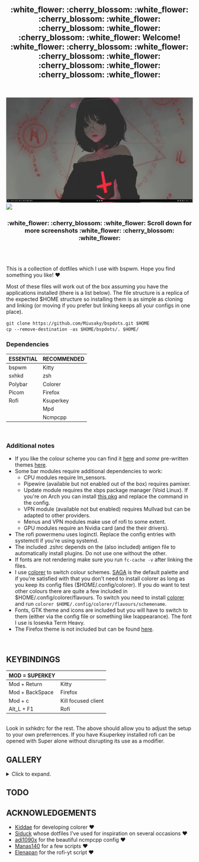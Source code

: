 <h2 align="center">:white_flower: :cherry_blossom: :white_flower: :cherry_blossom: :white_flower: :cherry_blossom: :white_flower: :cherry_blossom: :white_flower: Welcome! :white_flower: :cherry_blossom: :white_flower: :cherry_blossom: :white_flower: :cherry_blossom: :white_flower: :cherry_blossom: :white_flower: </h2></br>

<img src="assets/WALL2.png"></br> 
![](assets/COLOUR_SAMPLES.gif) </br>
<h3 align="center"> :white_flower: :cherry_blossom: :white_flower: Scroll down for more screenshots :white_flower: :cherry_blossom: :white_flower: </h3> </br> </br>


This is a collection of dotfiles which I use with bspwm. Hope you find something you like! :heart: </br>

Most of these files will work out of the box assuming you have the applications installed (there is a list below). The file structure is a replica of the expected $HOME structure so installing them is as simple as cloning and linking (or moving if you prefer but linking keeps all your configs in one place).

```
git clone https://github.com/Miusaky/bspdots.git $HOME
cp --remove-destination -as $HOME/bspdots/. $HOME/
```

<h3> Dependencies </h3>

| ESSENTIAL  | RECOMMENDED |
|------------|-------------|
| bspwm      | Kitty       |
| sxhkd    | zsh       |
| Polybar      | Colorer         |
| Picom      | Firefox     |
| Rofi       | Ksuperkey     |
|            | Mpd   |
|            | Ncmpcpp         |


</br>



<h3> Additional notes </h3>


* If you like the colour scheme you can find it [here](https://github.com/SAGAtheme/SAGA) and *some* pre-written themes [here](https://github.com/SAGAtheme/).
* Some bar modules require additional dependencies to work:
    * CPU modules require lm_sensors.
    * Pipewire (available but not enabled out of the box) requires pamixer.
    * Update module requires the xbps package manager (Void Linux). If you're on Arch you can install [this pkg](https://aur.archlinux.org/packages/checkupdates+aur) and replace the command in the config. 
    * VPN module (available not but enabled) requires Mullvad but can be adapted to other providers.
    * Menus and VPN modules make use of rofi to some extent. 
    * GPU modules require an Nvidia card (and the their drivers).
* The rofi powermenu uses loginctl. Replace the config entries with systemctl if you're using systemd. 
* The included .zshrc depends on the (also included) antigen file to automatically install plugins. Do not use one without the other. 
* If fonts are not rendering make sure you run `fc-cache -v` after linking the files. </br>
* I use [colorer](https://github.com/kiddae/colorer) to switch colour schemes. [SAGA](https://github.com/SAGAtheme/SAGA) is the default palette and if you're satisfied with that you don't need to install colorer as long as you keep its config files ($HOME/.config/colorer). If you do want to test other colours there are quite a few included in $HOME/.config/colorer/flavours. To switch you need to install [colorer](https://github.com/Kiddae/colorer) and run `colorer $HOME/.config/colorer/flavours/schemename`. 
* Fonts, GTK theme and icons are included but you will have to switch to them (either via the config file or something like lxappearance). The font I use is Iosevka Term Heavy.
* The Firefox theme is not included but can be found [here](https://github.com/SAGAtheme/Firefox).
</br>

## KEYBINDINGS
|MOD = SUPERKEY |  |
|------------|-------------|
| Mod + Return | Kitty |
| Mod + BackSpace | Firefox |
| Mod + c | Kill focused client |
| Alt_L + F1 | Rofi | 

</br>
Look in sxhkdrc for the rest. The above should allow you to adjust the setup to your own preferrences. If you have Ksuperkey installed rofi can be opened with Super alone without disrupting its use as a modifier.


## GALLERY
<details>
  <summary>Click to expand.</summary>
  
 #### SAGA
 ##### WALL
 <img src="assets/WALL.png"></br> 
 ##### ROFI
 <img src="assets/ROFI.png"></br> 
 <img src="assets/POWERMENU.png"></br> 
 ##### FIREFOX
 <img src="assets/FOX.png"></br> 
 ##### GTK
 <img src="assets/GTK.png"></br> 
 ##### LOGSEQ
 <img src="assets/LOGSEQ.png"></br> 
 ##### NCMPCPP
![](assets/NCMPCPP.gif) </br>
 ##### GEDIT
 <img src="assets/GEDIT.png"></br> 
 ##### HELIX
 <img src="assets/HELIX.png"></br> 
</details>

## TODO

## ACKNOWLEDGEMENTS
- [Kiddae](https://github.com/kiddae) for developing colorer :heart:
- [Siduck](https://github.com/siduck) whose dotfiles I've used for inspiration on several occasions :heart:
- [adi1090x](https://github.com/adi1090x) for the beautiful ncmpcpp config :heart:
- [Manas140](https://github.com/Manas140) for a few scripts :heart:
- [Elenapan](https://github.com/elenapan) for the rofi-yt script :heart:
